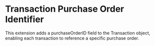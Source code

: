 # Transaction Purchase Order Identifier

This extension adds a purchaseOrderID field to the Transaction object, enabling each transaction to reference a specific purchase order.
